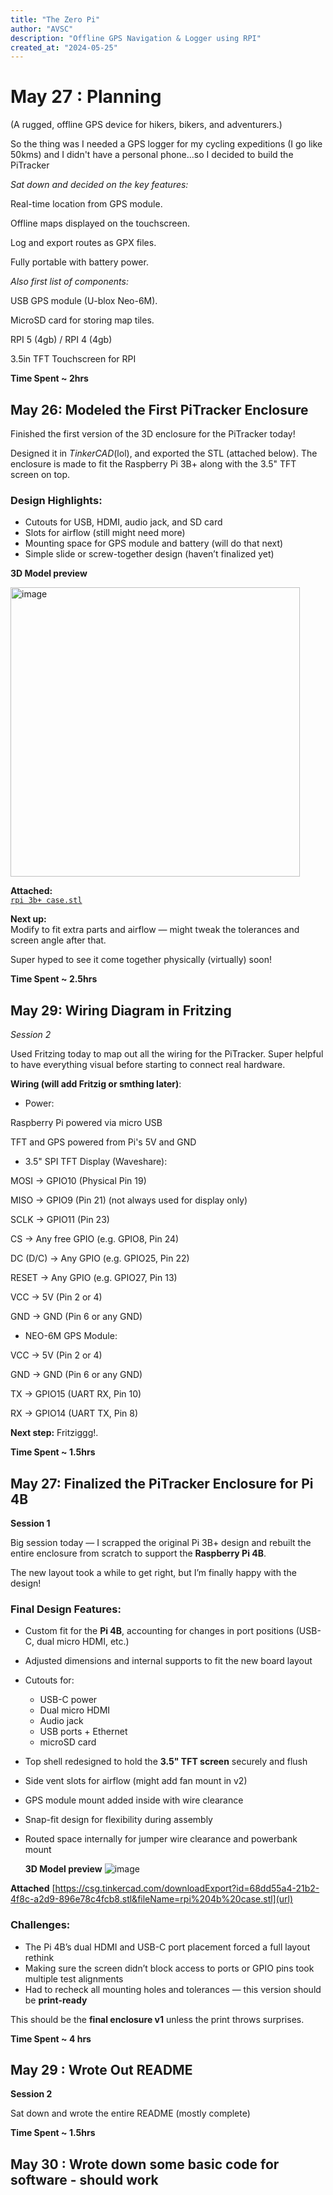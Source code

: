```yaml
---
title: "The Zero Pi"
author: "AVSC"
description: "Offline GPS Navigation & Logger using RPI"
created_at: "2024-05-25"
---
```

<h1>May 27 : Planning</h1>

(A rugged, offline GPS device for hikers, bikers, and adventurers.)

So the thing was I needed a GPS logger for my cycling expeditions (I go like 50kms) and I didn't have a personal phone...so I decided to build the PiTracker

*Sat down and decided on the key features:*

Real-time location from GPS module.

Offline maps displayed on the touchscreen.

Log and export routes as GPX files.

Fully portable with battery power.

*Also first list of components:*

USB GPS module (U-blox Neo-6M).

MicroSD card for storing map tiles.

RPI 5 (4gb) / RPI 4 (4gb)

3.5in TFT Touchscreen for RPI

**Time Spent ~ 2hrs** 

## May 26: Modeled the First PiTracker Enclosure

Finished the first version of the 3D enclosure for the PiTracker today!

Designed it in *TinkerCAD*(lol), and exported the STL (attached below). The enclosure is made to fit the Raspberry Pi 3B+ along with the 3.5" TFT screen on top.

###  Design Highlights:
- Cutouts for USB, HDMI, audio jack, and SD card  
- Slots for airflow (still might need more)  
- Mounting space for GPS module and battery (will do that next) 
- Simple slide or screw-together design (haven’t finalized yet)

**3D Model preview**

<img width="463" alt="image" src="https://github.com/user-attachments/assets/0910d30a-83c3-4fb1-a8bc-5f29a89ad79d" />

**Attached:**  
[`rpi 3b+ case.stl`](./rpi%203b%2B%20case.stl)

**Next up:**  
Modify to fit extra parts and airflow — might tweak the tolerances and screen angle after that.

Super hyped to see it come together physically (virtually) soon!

**Time Spent ~ 2.5hrs** 


## May 29: Wiring Diagram in Fritzing 

*Session 2*

Used Fritzing today to map out all the wiring for the PiTracker. Super helpful to have everything visual before starting to connect real hardware.

**Wiring (will add Fritzig or smthing later)**:
- Power:

Raspberry Pi powered via micro USB

TFT and GPS powered from Pi's 5V and GND

- 3.5" SPI TFT Display (Waveshare):

MOSI → GPIO10 (Physical Pin 19)

MISO → GPIO9 (Pin 21) (not always used for display only)

SCLK → GPIO11 (Pin 23)

CS → Any free GPIO (e.g. GPIO8, Pin 24)

DC (D/C) → Any GPIO (e.g. GPIO25, Pin 22)

RESET → Any GPIO (e.g. GPIO27, Pin 13)

VCC → 5V (Pin 2 or 4)

GND → GND (Pin 6 or any GND)

- NEO-6M GPS Module:

VCC → 5V (Pin 2 or 4)

GND → GND (Pin 6 or any GND)

TX → GPIO15 (UART RX, Pin 10)

RX → GPIO14 (UART TX, Pin 8)

**Next step:** Fritziggg!.

**Time Spent ~ 1.5hrs** 

 ## May 27: Finalized the PiTracker Enclosure for Pi 4B
  
**Session 1** 

Big session today — I scrapped the original Pi 3B+ design and rebuilt the entire enclosure from scratch to support the **Raspberry Pi 4B**. 

The new layout took a while to get right, but I’m finally happy with the design!

### Final Design Features:
- Custom fit for the **Pi 4B**, accounting for changes in port positions (USB-C, dual micro HDMI, etc.)
- Adjusted dimensions and internal supports to fit the new board layout
- Cutouts for:
  - USB-C power
  - Dual micro HDMI
  - Audio jack
  - USB ports + Ethernet
  - microSD card
- Top shell redesigned to hold the **3.5" TFT screen** securely and flush
- Side vent slots for airflow (might add fan mount in v2)
- GPS module mount added inside with wire clearance
- Snap-fit design for flexibility during assembly
- Routed space internally for jumper wire clearance and powerbank mount

  **3D Model preview**
![image](https://github.com/user-attachments/assets/8bcbb95b-25e6-4734-827f-968d2745546c)

**Attached**
[https://csg.tinkercad.com/downloadExport?id=68dd55a4-21b2-4f8c-a2d9-896e78c4fcb8.stl&fileName=rpi%204b%20case.stl](url)

### Challenges:
- The Pi 4B’s dual HDMI and USB-C port placement forced a full layout rethink
- Making sure the screen didn’t block access to ports or GPIO pins took multiple test alignments
- Had to recheck all mounting holes and tolerances — this version should be **print-ready**
 
This should be the **final enclosure v1** unless the print throws surprises.

**Time Spent ~ 4 hrs** 

## May 29 : Wrote Out README

**Session 2**

Sat down and wrote the entire README (mostly complete)

**Time Spent ~ 1.5hrs**

## May 30 : Wrote down some basic code for software - should work




